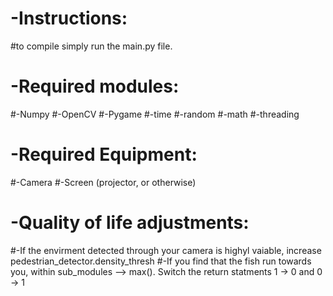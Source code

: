 # -Instructions:
#to compile simply run the main.py file.

# -Required modules:
#-Numpy
#-OpenCV
#-Pygame
#-time
#-random
#-math
#-threading
  
# -Required Equipment:
#-Camera
#-Screen (projector, or otherwise)
  
# -Quality of life adjustments:
#-If the envirment detected through your camera is highyl vaiable, increase pedestrian_detector.density_thresh
#-If you find that the fish run towards you, within sub_modules --> max(). Switch the return statments 1 -> 0 and 0 -> 1
